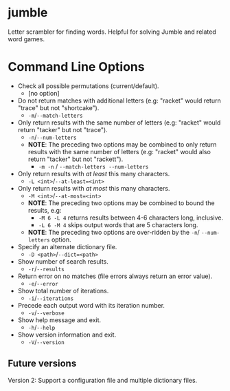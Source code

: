 # jumble
Letter scrambler for finding words. Helpful for solving Jumble and related
word games.

# Command Line Options

* Check all possible permutations (current/default).
  + [no option]
* Do not return matches with additional letters (e.g:
  "racket" would return "trace" but not "shortcake").
  + `-m`/`--match-letters`
* Only return results with the same number of letters (e.g:
  "racket" would return "tacker" but not "trace").
  + `-n`/`--num-letters`
  + **NOTE**: The preceding two options may be combined to only return
    results with the same number of letters (e.g: "racket" would
    also return "tacker" but not "rackett").
    - `-m -n` / `--match-letters --num-letters`
* Only return results with _at least_ this many characters.
  + `-L <int>`/`--at-least=<int>`
* Only return results with _at most_ this many characters.
  + `-M <int>`/`--at-most=<int>`
  + **NOTE**: The preceding two options may be combined to bound the
          results, e.g:
    - `-M 6 -L 4` returns results between 4-6 characters long,
      inclusive.
    - `-L 6 -M 4` skips output words that are 5 characters long.
  + **NOTE**: The preceding two options are over-ridden by the `-n`/
          `--num-letters` option.
* Specify an alternate dictionary file.
  + `-D <path>`/`--dict=<path>`
* Show number of search results.
  + `-r`/`--results`
* Return error on no matches (file errors always return an
  error value).
  + `-e`/`--error`
* Show total number of iterations.
  + `-i`/`--iterations`
* Precede each output word with its iteration number.
  + `-v`/`--verbose`
* Show help message and exit.
  + `-h`/`--help`
* Show version information and exit.
  + `-V`/`--version`

## Future versions
Version 2: Support a configuration file and multiple dictionary
            files.
